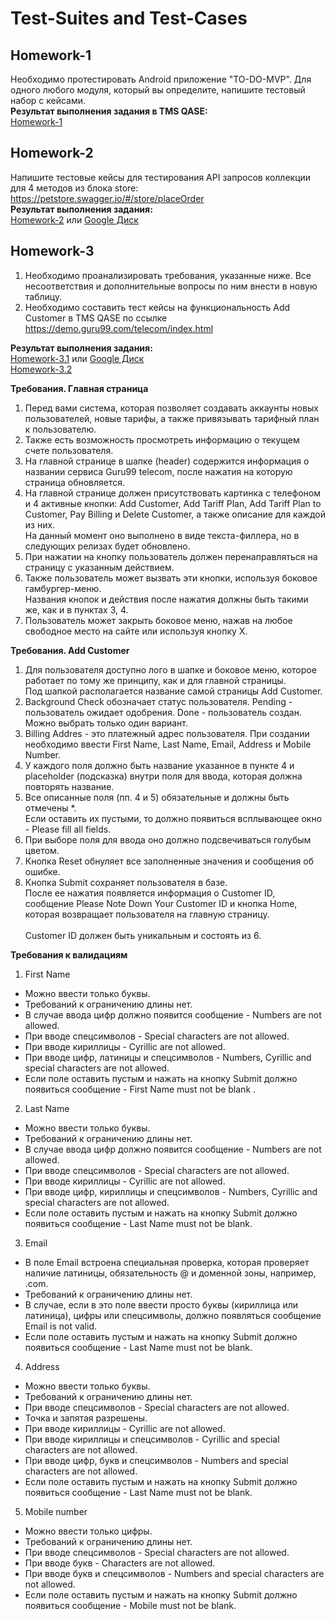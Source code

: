 # Test-Suites and Test-Cases
## Homework-1
Необходимо протестировать Android приложение "TO-DO-MVP".
Для одного любого модуля, который вы определите, напишите тестовый набор с кейсами.\
<b>Результат выполнения задания в TMS QASE:</b>\
[Homework-1](https://github.com/JosieVi/Test-Suites-and-Test-Cases/blob/main/Homework-1.pdf)

## Homework-2
Напишите тестовые кейсы для тестирования API запросов коллекции для 4 методов из блока store: https://petstore.swagger.io/#/store/placeOrder
\
<b>Результат выполнения задания:</b>\
[Homework-2](https://github.com/JosieVi/Checklists/blob/main/Homework-2.pdf) или [Google Диск](https://docs.google.com/spreadsheets/d/1U2-QOqwjSa5a_JUMo50xEAfwhsmjokHxvaiPEJ-HezE/edit?usp=sharing)

## Homework-3											
1. Необходимо проанализировать требования, указанные ниже. Все несоответствия и дополнительные вопросы по ним внести в новую таблицу.
2. Необходимо составить тест кейсы на функциональность Add Customer в TMS QASE по ссылке https://demo.guru99.com/telecom/index.html												


<b>Результат выполнения задания:</b>\
[Homework-3.1](https://github.com/JosieVi/Checklists/blob/main/Homework-3.1.pdf)
или [Google Диск](https://docs.google.com/spreadsheets/d/18OX-cD6kwX9pq_J-IxspmPUtVl6lQsJxb3jfyMwtG2E/edit#gid=0)\
[Homework-3.2](https://github.com/JosieVi/Checklists/blob/main/Homework-3.2.pdf)

**Требования. Главная страница**
1. Перед вами система, которая позволяет создавать аккаунты новых пользователей, новые тарифы, а также привязывать тарифный план к пользователю.
2. Также есть возможность просмотреть информацию о текущем счете пользователя.
3. На главной странице в шапке (header) содержится информация о названии сервиса Guru99 telecom, после нажатия на которую страница обновляется.
4. На главной странице должен присутствовать картинка с телефоном и 4 активные кнопки: Add Customer, Add Tariff Plan, Add Tariff Plan to Customer, Pay Billing и Delete Customer, а также описание для каждой из них.\
На данный момент оно выполнено в виде текста-филлера, но в следующих релизах будет обновлено.
5. При нажатии на кнопку пользователь должен перенаправляться на страницу с указанным действием.
6. Также пользователь может вызвать эти кнопки, используя боковое гамбургер-меню.\
Названия кнопок и действия после нажатия должны быть такими же, как и в пунктах 3, 4.												
7. Пользователь может закрыть боковое меню, нажав на любое свободное место на сайте или используя кнопку X.
		
**Требования. Add Customer**
1. Для пользователя доступно лого в шапке и боковое меню, которое работает по тому же принципу, как и для главной страницы.\
Под шапкой располагается название самой страницы Add Customer.		
2. Background Check обозначает статус пользователя. Pending - пользователь ожидает одобрения. Done - пользователь создан. \
Можно выбрать только один вариант.	
3. Billing Addres - это платежный адрес пользователя. При создании необходимо ввести First Name, Last Name, Email, Address и Mobile Number.	
4. У каждого поля должно быть название указанное в пункте 4 и placeholder (подсказка) внутри поля для ввода, которая должна повторять название.	
5. Все описанные поля (пп. 4 и 5) обязательные и должны быть отмечены *.\
Если оставить их пустыми, то должно появиться всплывающее окно - Please fill all fields.
6. При выборе поля для ввода оно должно подсвечиваться голубым цветом.
7. Кнопка Reset обнуляет все заполненные значения и сообщения об ошибке.	
8. Кнопка Submit сохраняет пользователя в базе.\
После ее нажатия появляется информация о Customer ID, сообщение Please Note Down Your Customer ID и кнопка Home, которая возвращает пользователя на главную страницу.	
\
Customer ID должен быть уникальным и состоять из 6.

**Требования к валидациям**		
1. First Name 
- Можно ввести только буквы.
- Требований к ограничению длины нет. 
- В случае ввода цифр должно появится сообщение - Numbers are not allowed.
- При вводе спецсимволов - Special characters are not allowed.
- При вводе кириллицы - Cyrillic are not allowed.
- При вводе цифр, латиницы и спецсимволов - Numbers, Cyrillic and special characters are not allowed.
- Если поле оставить пустым и нажать на кнопку Submit должно появиться сообщение - First Name must not be blank	.	

2. Last Name
- Можно ввести только буквы. 
- Требований к ограничению длины нет. 
- В случае ввода цифр должно появится сообщение - Numbers are not allowed. 
- При вводе спецсимволов - Special characters are not allowed. 
- При вводе кириллицы - Cyrillic are not allowed. 
- При вводе цифр, кириллицы и спецсимволов - Numbers, Cyrillic and special characters are not allowed. 
- Если поле оставить пустым и нажать на кнопку Submit должно появиться сообщение - Last Name must not be blank.

3. Email
- В поле Email встроена специальная проверка, которая проверяет наличие латиницы, обязательность @ и доменной зоны, например, .com. 
- Требований к ограничению длины нет. 
- В случае, если в это поле ввести просто буквы (кириллица или латиница), цифры или спецсимволы, должно появляться сообщение Email is not valid. 
- Если поле оставить пустым и нажать на кнопку Submit должно появиться сообщение - Last Name must not be blank.

4. Address
- Можно ввести только буквы. 
- Требований к ограничению длины нет. 
- При вводе спецсимволов - Special characters are not allowed. 
- Точка и запятая разрешены. 
- При вводе кириллицы - Cyrillic are not allowed. 
- При вводе кириллицы и спецсимволов - Cyrillic and special characters are not allowed. 
- При вводе цифр, букв и спецсимволов - Numbers and special characters are not allowed. 
- Если поле оставить пустым и нажать на кнопку Submit должно появиться сообщение - Last Name must not be blank.

5. Mobile number
- Можно ввести только цифры. 
- Требований к ограничению длины нет. 
- При вводе спецсимволов - Special characters are not allowed. 
- При вводе букв - Characters are not allowed. 
- При вводе букв и спецсимволов - Numbers and special characters are not allowed. 
- Если поле оставить пустым и нажать на кнопку Submit должно появиться сообщение - Mobile must not be blank.